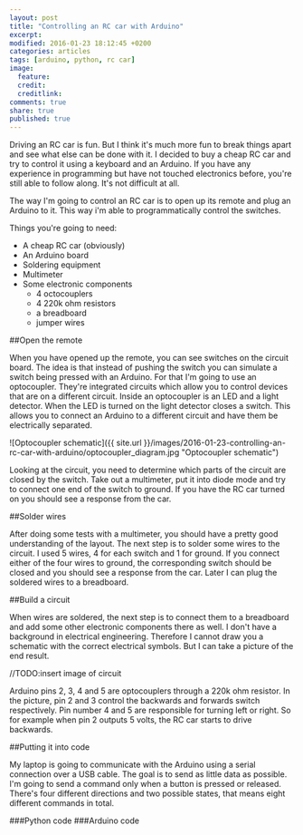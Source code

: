 ```yaml
---
layout: post
title: "Controlling an RC car with Arduino"
excerpt:
modified: 2016-01-23 18:12:45 +0200
categories: articles
tags: [arduino, python, rc car]
image:
  feature:
  credit:
  creditlink:
comments: true
share: true
published: true
---
```

Driving an RC car is fun. But I think it's much more fun to break things apart and see what else can be done with it. I decided to buy a cheap RC car and try to control it using a keyboard and an Arduino. If you have any experience in programming but have not touched electronics before, you're still able to follow along. It's not difficult at all.

The way I'm going to control an RC car is to open up its remote and plug an Arduino to it. This way i'm able to programmatically control the switches.

Things you're going to need:

* A cheap RC car (obviously)
* An Arduino board
* Soldering equipment
* Multimeter
* Some electronic components
  * 4 octocouplers
  * 4 220k ohm resistors
  * a breadboard
  * jumper wires

##Open the remote

When you have opened up the remote, you can see switches on the circuit board. The idea is that instead of pushing the switch you can simulate a switch being pressed with an Arduino. For that I'm going to use an optocoupler. They're integrated circuits which allow you to control devices that are on a different circuit. Inside an optocoupler is an LED and a light detector. When the LED is turned on the light detector closes a switch. This allows you to connect an Arduino to a different circuit and have them be electrically separated.

![Optocoupler schematic]({{ site.url }}/images/2016-01-23-controlling-an-rc-car-with-arduino/optocoupler_diagram.jpg "Optocoupler schematic")

Looking at the circuit, you need to determine which parts of the circuit are closed by the switch. Take out a multimeter, put it into diode mode and try to connect one end of the switch to ground. If you have the RC car turned on you should see a response from the car.

##Solder wires

After doing some tests with a multimeter, you should have a pretty good understanding of the layout. The next step is to solder some wires to the circuit. I used 5 wires, 4 for each switch and 1 for ground. If you connect either of the four wires to ground, the corresponding switch should be closed and you should see a response from the car. Later I can plug the soldered wires to a breadboard.

##Build a circuit

When wires are soldered, the next step is to connect them to a breadboard and add some other electronic components there as well. I don't have a background in electrical engineering. Therefore I cannot draw you a schematic with the correct electrical symbols. But I can take a picture of the end result.

//TODO:insert image of circuit

Arduino pins 2, 3, 4 and 5 are optocouplers through a 220k ohm resistor. In the picture, pin 2 and 3 control the backwards and forwards switch respectively. Pin number 4 and 5 are responsible for turning left or right. So for example when pin 2 outputs 5 volts, the RC car starts to drive backwards.

##Putting it into code

My laptop is going to communicate with the Arduino using a serial connection over a USB cable. The goal is to send as little data as possible. I'm going to send a command only when a button is pressed or released. There's four different directions and two possible states, that means eight different commands in total.

###Python code
###Arduino code
